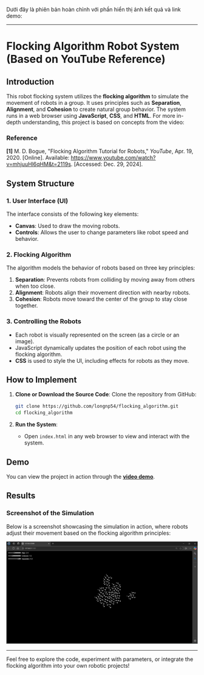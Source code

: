 Dưới đây là phiên bản hoàn chỉnh với phần hiển thị ảnh kết quả và link demo:

---

# Flocking Algorithm Robot System (Based on YouTube Reference)

## Introduction
This robot flocking system utilizes the **flocking algorithm** to simulate the movement of robots in a group. It uses principles such as **Separation**, **Alignment**, and **Cohesion** to create natural group behavior. The system runs in a web browser using **JavaScript**, **CSS**, and **HTML**. For more in-depth understanding, this project is based on concepts from the video:

### Reference
**[1]** M. D. Bogue, "Flocking Algorithm Tutorial for Robots," *YouTube*, Apr. 19, 2020. [Online]. Available: https://www.youtube.com/watch?v=mhjuuHl6qHM&t=2119s. [Accessed: Dec. 29, 2024].

## System Structure

### 1. **User Interface (UI)**
The interface consists of the following key elements:
- **Canvas**: Used to draw the moving robots.
- **Controls**: Allows the user to change parameters like robot speed and behavior.
  
### 2. **Flocking Algorithm**
The algorithm models the behavior of robots based on three key principles:
1. **Separation**: Prevents robots from colliding by moving away from others when too close.
2. **Alignment**: Robots align their movement direction with nearby robots.
3. **Cohesion**: Robots move toward the center of the group to stay close together.

### 3. **Controlling the Robots**
- Each robot is visually represented on the screen (as a circle or an image).
- JavaScript dynamically updates the position of each robot using the flocking algorithm.
- **CSS** is used to style the UI, including effects for robots as they move.

## How to Implement

1. **Clone or Download the Source Code**:
   Clone the repository from GitHub:
   ```bash
   git clone https://github.com/longnp54/flocking_algorithm.git
   cd flocking_algorithm
   ```

2. **Run the System**:
   - Open `index.html` in any web browser to view and interact with the system.

## Demo

You can view the project in action through the **[video demo](https://drive.google.com/drive/folders/1B85deOdz3ShP1tNGiMeTakf3MvgRbyU7?usp=drive_link)**.

## Results

### Screenshot of the Simulation

Below is a screenshot showcasing the simulation in action, where robots adjust their movement based on the flocking algorithm principles:

![Flocking Algorithm Simulation](images/result.png)

---

Feel free to explore the code, experiment with parameters, or integrate the flocking algorithm into your own robotic projects!